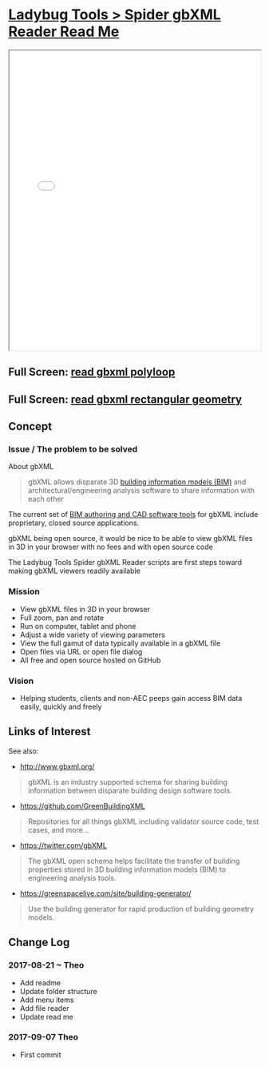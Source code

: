 <span style=display:none; >[You are now in a GitHub source code view - click this link to view Read Me file as a web page]( http://ladybug.tools/spider/#read-gbxml/README.md "View file as a web page." ) </span>


[Ladybug Tools > Spider gbXML Reader Read Me]( #README.md )
====

<iframe class=iframeReadMe src=./read-gbxml/polyloop/r1/read-gbxml-polyloop.html width=100% height=600px onload=this.contentWindow.controls.enableZoom=false; ></iframe>

## Full Screen: [read gbxml polyloop]( ./read-gbxml/polyloop/r1/read-gbxml-polyloop.html )

## Full Screen: [read gbxml rectangular geometry]( rectangular-geometry/r1/read-gbxml-rectangular-geometry.html )



## Concept

### Issue / The problem to be solved

About gbXML

> gbXML allows disparate 3D [building information models (BIM)]( https://en.wikipedia.org/wiki/Building_information_modeling ) and architectural/engineering analysis software to share information with each other

The current set of [BIM authoring and CAD software tools]( http://www.gbxml.org/Software_Tools_that_Support_GreenBuildingXML_gbXML ) for gbXML include proprietary, closed source applications.

gbXML being open source, it would be nice to be able to view gbXML files in 3D in your browser with no fees and with open source code

The Ladybug Tools Spider gbXML Reader scripts are first steps toward making gbXML viewers readily available


### Mission

* View gbXML files in 3D in your browser
* Full zoom, pan and rotate
* Run on computer, tablet and phone
* Adjust a wide variety of viewing parameters
* View the full gamut of data typically available in a gbXML file
* Open files via URL or open file dialog
* All free and open source hosted on GitHub


### Vision

* Helping students, clients and non-AEC peeps gain access BIM data easily, quickly and freely


## Links of Interest


See also:

* http://www.gbxml.org/
> gbXML is an industry supported schema for sharing building information between disparate building design software tools.

* https://github.com/GreenBuildingXML
> Repositories for all things gbXML including validator source code, test cases, and more...

* https://twitter.com/gbXML
> The gbXML open schema helps facilitate the transfer of building properties stored in 3D building information models (BIM) to engineering analysis tools.

* https://greenspacelive.com/site/building-generator/
> Use the building generator for rapid production of building geometry models.

## Change Log


### 2017-08-21 ~ Theo

* Add readme
* Update folder structure
* Add menu items
* Add file reader
* Update read me

### 2017-09-07 Theo

* First commit



